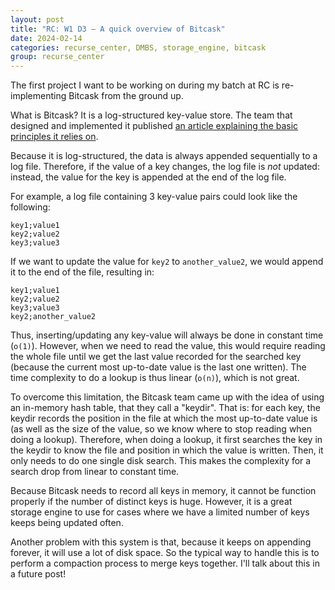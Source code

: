```yaml
---
layout: post
title: "RC: W1 D3 — A quick overview of Bitcask"
date: 2024-02-14
categories: recurse_center, DMBS, storage_engine, bitcask
group: recurse_center
---
```


The first project I want to be working on during my batch at RC is re-implementing Bitcask from the ground up.

What is Bitcask?
It is a log-structured key-value store.
The team that designed and implemented it published [an article explaining the basic principles it relies on](https://riak.com/assets/bitcask-intro.pdf).

Because it is log-structured, the data is always appended sequentially to a log file.
Therefore, if the value of a key changes, the log file is _not_ updated: instead, the value for the key is appended at
the end of the log file.

For example, a log file containing 3 key-value pairs could look like the following:

```text
key1;value1
key2;value2
key3;value3
```

If we want to update the value for `key2` to `another_value2`, we would append it to the end of the file, resulting in:

```text
key1;value1
key2;value2
key3;value3
key2;another_value2
```

Thus, inserting/updating any key-value will always be done in constant time (`o(1)`).
However, when we need to read the value, this would require reading the whole file until we get the last value
recorded for the searched key (because the current most up-to-date value is the last one written). The time complexity to do a lookup is thus linear (`o(n)`), which is not great.

To overcome this limitation, the Bitcask team came up with the idea of using an in-memory hash table, that they call a
"keydir".
That is: for each key, the keydir records the position in the file at which the most up-to-date value is (as well as the
size of the value, so we know where to stop reading when doing a lookup).
Therefore, when doing a lookup, it first searches the key in the keydir to know the file and position in which the value is written. Then, it only needs to do one single
disk search.
This makes the complexity for a search drop from linear to constant time.

Because Bitcask needs to record all keys in memory, it cannot be function properly if the number of distinct keys is
huge.
However, it is a great storage engine to use for cases where we have a limited number of keys keeps being updated often.

Another problem with this system is that, because it keeps on appending forever, it will use a lot of disk space.
So the typical way to handle this is to perform a compaction process to merge keys together.
I'll talk about this in a future post!


